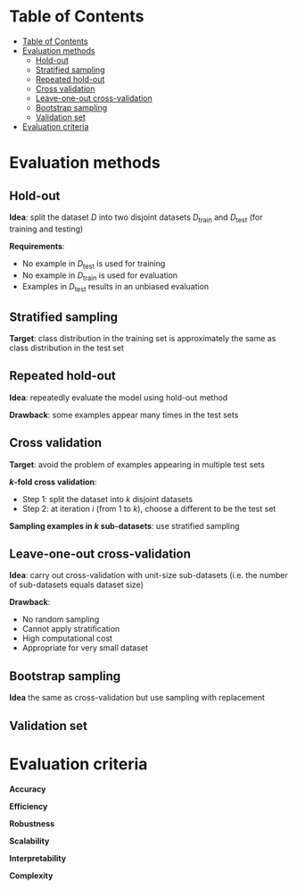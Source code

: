 <!-- TOC titleSize:1 tabSpaces:2 depthFrom:1 depthTo:6 withLinks:1 updateOnSave:1 orderedList:0 skip:0 title:1 charForUnorderedList:* -->
# Table of Contents
- [Table of Contents](#table-of-contents)
- [Evaluation methods](#evaluation-methods)
  - [Hold-out](#hold-out)
  - [Stratified sampling](#stratified-sampling)
  - [Repeated hold-out](#repeated-hold-out)
  - [Cross validation](#cross-validation)
  - [Leave-one-out cross-validation](#leave-one-out-cross-validation)
  - [Bootstrap sampling](#bootstrap-sampling)
  - [Validation set](#validation-set)
- [Evaluation criteria](#evaluation-criteria)
<!-- /TOC -->

# Evaluation methods
## Hold-out
**Idea**: split the dataset $D$ into two disjoint datasets $D_\text{train}$ and $D_\text{test}$ (for training and testing)

**Requirements**:
* No example in $D_\text{test}$ is used for training
* No example in $D_\text{train}$ is used for evaluation
* Examples in $D_\text{test}$ results in an unbiased evaluation

## Stratified sampling
**Target**: class distribution in the training set is approximately the same as class distribution in the test set

## Repeated hold-out
**Idea**: repeatedly evaluate the model using hold-out method

**Drawback**: some examples appear many times in the test sets

## Cross validation
**Target**: avoid the problem of examples appearing in multiple test sets

**$k$-fold cross validation**:
* Step 1: split the dataset into $k$ disjoint datasets
* Step 2: at iteration $i$ (from $1$ to $k$), choose a different to be the test set

**Sampling examples in $k$ sub-datasets**: use stratified sampling

## Leave-one-out cross-validation
**Idea**: carry out cross-validation with unit-size sub-datasets (i.e. the number of sub-datasets equals dataset size)

**Drawback**:
* No random sampling
* Cannot apply stratification
* High computational cost
* Appropriate for very small dataset

## Bootstrap sampling
**Idea** the same as cross-validation but use sampling with replacement

## Validation set

# Evaluation criteria
**Accuracy**

**Efficiency**

**Robustness**

**Scalability**

**Interpretability**

**Complexity**